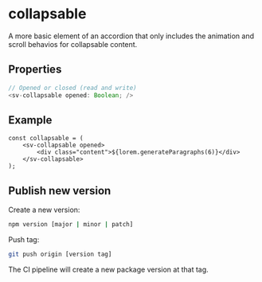 # collapsable

A more basic element of an accordion that only includes the animation and scroll behavios for collapsable content.

## Properties

```typescript
// Opened or closed (read and write)
<sv-collapsable opened: Boolean; />
```

## Example

```tsx
const collapsable = (
	<sv-collapsable opened>
		<div class="content">${lorem.generateParagraphs(6)}</div>
	</sv-collapsable>
);
```

## Publish new version

Create a new version:

```bash
npm version [major | minor | patch]
```

Push tag:

```bash
git push origin [version tag]
```

The CI pipeline will create a new package version at that tag.
